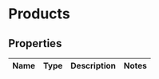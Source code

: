 # Products

## Properties
Name | Type | Description | Notes
------------ | ------------- | ------------- | -------------
